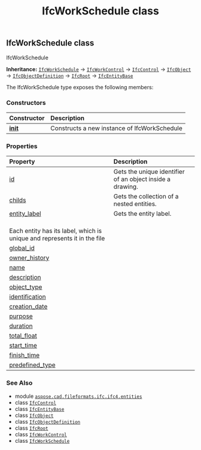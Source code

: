 ﻿---
title: IfcWorkSchedule class
second_title: Aspose.CAD for Python via .NET API References
description: 
type: docs
weight: 7730
url: /python-net/aspose.cad.fileformats.ifc.ifc4.entities/ifcworkschedule/
is_root: false
---

## IfcWorkSchedule class

IfcWorkSchedule



**Inheritance:** [`IfcWorkSchedule`](/cad/python-net/aspose.cad.fileformats.ifc.ifc4.entities/ifcworkschedule) → 
[`IfcWorkControl`](/cad/python-net/aspose.cad.fileformats.ifc.ifc4.entities/ifcworkcontrol) → 
[`IfcControl`](/cad/python-net/aspose.cad.fileformats.ifc.ifc4.entities/ifccontrol) → 
[`IfcObject`](/cad/python-net/aspose.cad.fileformats.ifc.ifc4.entities/ifcobject) → 
[`IfcObjectDefinition`](/cad/python-net/aspose.cad.fileformats.ifc.ifc4.entities/ifcobjectdefinition) → 
[`IfcRoot`](/cad/python-net/aspose.cad.fileformats.ifc.ifc4.entities/ifcroot) → 
[`IfcEntityBase`](/cad/python-net/aspose.cad.fileformats.ifc/ifcentitybase)



The IfcWorkSchedule type exposes the following members:

### Constructors
| Constructor | Description |
| :- | :- |
| [__init__](/cad/python-net/aspose.cad.fileformats.ifc.ifc4.entities/ifcworkschedule/__init__/#) | Constructs a new instance of IfcWorkSchedule |


### Properties
| Property | Description |
| :- | :- |
| [id](/cad/python-net/aspose.cad.fileformats.ifc.ifc4.entities/ifcworkschedule/id) | Gets the unique identifier of an object inside a drawing. |
| [childs](/cad/python-net/aspose.cad.fileformats.ifc.ifc4.entities/ifcworkschedule/childs) | Gets the collection of a nested entities. |
| [entity_label](/cad/python-net/aspose.cad.fileformats.ifc.ifc4.entities/ifcworkschedule/entity_label) | Gets the entity label.<br/>Each entity has its label, which is unique and represents it in the file |
| [global_id](/cad/python-net/aspose.cad.fileformats.ifc.ifc4.entities/ifcworkschedule/global_id) |  |
| [owner_history](/cad/python-net/aspose.cad.fileformats.ifc.ifc4.entities/ifcworkschedule/owner_history) |  |
| [name](/cad/python-net/aspose.cad.fileformats.ifc.ifc4.entities/ifcworkschedule/name) |  |
| [description](/cad/python-net/aspose.cad.fileformats.ifc.ifc4.entities/ifcworkschedule/description) |  |
| [object_type](/cad/python-net/aspose.cad.fileformats.ifc.ifc4.entities/ifcworkschedule/object_type) |  |
| [identification](/cad/python-net/aspose.cad.fileformats.ifc.ifc4.entities/ifcworkschedule/identification) |  |
| [creation_date](/cad/python-net/aspose.cad.fileformats.ifc.ifc4.entities/ifcworkschedule/creation_date) |  |
| [purpose](/cad/python-net/aspose.cad.fileformats.ifc.ifc4.entities/ifcworkschedule/purpose) |  |
| [duration](/cad/python-net/aspose.cad.fileformats.ifc.ifc4.entities/ifcworkschedule/duration) |  |
| [total_float](/cad/python-net/aspose.cad.fileformats.ifc.ifc4.entities/ifcworkschedule/total_float) |  |
| [start_time](/cad/python-net/aspose.cad.fileformats.ifc.ifc4.entities/ifcworkschedule/start_time) |  |
| [finish_time](/cad/python-net/aspose.cad.fileformats.ifc.ifc4.entities/ifcworkschedule/finish_time) |  |
| [predefined_type](/cad/python-net/aspose.cad.fileformats.ifc.ifc4.entities/ifcworkschedule/predefined_type) |  |



### See Also
* module [`aspose.cad.fileformats.ifc.ifc4.entities`](..)
* class [`IfcControl`](/cad/python-net/aspose.cad.fileformats.ifc.ifc4.entities/ifccontrol)
* class [`IfcEntityBase`](/cad/python-net/aspose.cad.fileformats.ifc/ifcentitybase)
* class [`IfcObject`](/cad/python-net/aspose.cad.fileformats.ifc.ifc4.entities/ifcobject)
* class [`IfcObjectDefinition`](/cad/python-net/aspose.cad.fileformats.ifc.ifc4.entities/ifcobjectdefinition)
* class [`IfcRoot`](/cad/python-net/aspose.cad.fileformats.ifc.ifc4.entities/ifcroot)
* class [`IfcWorkControl`](/cad/python-net/aspose.cad.fileformats.ifc.ifc4.entities/ifcworkcontrol)
* class [`IfcWorkSchedule`](/cad/python-net/aspose.cad.fileformats.ifc.ifc4.entities/ifcworkschedule)
